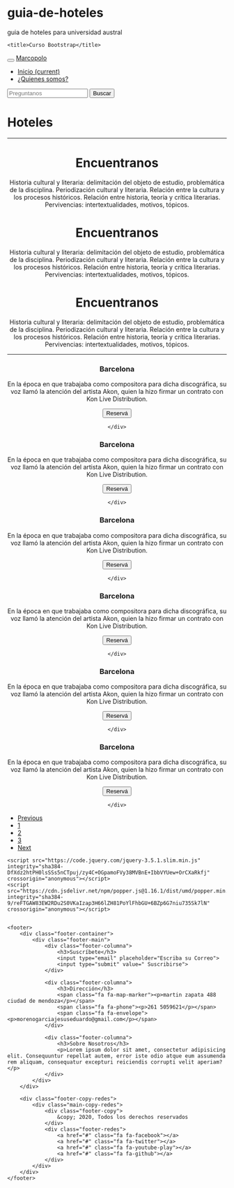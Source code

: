 # guia-de-hoteles
guia de hoteles para universidad austral
<!DOCTYPE html>
<html>
<head>

   

    <title>Curso Bootstrap</title>
   <link rel="stylesheet" href="https://stackpath.bootstrapcdn.com/bootstrap/4.5.2/css/bootstrap.min.css" integrity="sha384-JcKb8q3iqJ61gNV9KGb8thSsNjpSL0n8PARn9HuZOnIxN0hoP+VmmDGMN5t9UJ0Z" crossorigin="anonymous">
<link rel="stylesheet" href="main.css" type="text/css">
</head>
<!--comienza barra-->
<nav class="navbar navbar-expand-lg navbar-light bg-light fixed-top">
  <button class="navbar-toggler" type="button" data-toggle="collapse" data-target="#navbarTogglerDemo03" aria-controls="navbarTogglerDemo03" aria-expanded="false" aria-label="Toggle navigation">
    <span class="navbar-toggler-icon"></span>
  </button>
  <a class="navbar-brand" href="#">Marcopolo</a>

  <div class="collapse navbar-collapse" id="navbarTogglerDemo03">
    <ul class="navbar-nav mr-auto mt-2 mt-lg-0">
      <li class="nav-item active">
        <a class="nav-link" href="#">Inicio <span class="sr-only">(current)</span></a>
      </li>
      <li class="nav-item">
        <a class="nav-link" href="#">¿Quienes somos?</a>
      </li>
    </ul>
    <form class="form-inline my-2 my-lg-0">
      <input class="form-control mr-sm-2" type="search" placeholder="Preguntanos" aria-label="Search">
      <button class="btn btn-outline-success my-2 my-sm-0" type="submit">Buscar</button>
    </form>
  </div>
</nav>
<!--finaliza barra-->
<div class="jumbotron jumbotron-fluid">
  <div class="container">
    <h1 class="palabraencabezado">Hoteles</h1>
  
 

</div>
</div>
<!--botones-->

<body>
<hr>
<center><div class="bg-primary; d-flex w-50 ">


<div class="card">
<div class="cardo">
<h1>Encuentranos</h1>

<p>Historia cultural y literaria: delimitación del objeto de estudio, problemática de la disciplina. Periodización cultural y literaria. Relación entre la cultura y los procesos históricos. Relación entre 
historia, teoría y crítica literarias. Pervivencias: intertextualidades, motivos, tópicos.<p>
</div>
</div>

<div class="card">
<div class="cardo">
<h1>Encuentranos</h1>

<p>Historia cultural y literaria: delimitación del objeto de estudio, problemática de la disciplina. Periodización cultural y literaria. Relación entre la cultura y los procesos históricos. Relación entre 
historia, teoría y crítica literarias. Pervivencias: intertextualidades, motivos, tópicos.<p>
</div>
</div>


<div class="card">
<div class="cardo">
<h1>Encuentranos</h1>
<p>Historia cultural y literaria: delimitación del objeto de estudio, problemática de la disciplina. Periodización cultural y literaria. Relación entre la cultura y los procesos históricos. Relación entre 
historia, teoría y crítica literarias. Pervivencias: intertextualidades, motivos, tópicos.<p>
</div>
</div>

</div></center>
<hr>


<!--cuadros de texto-->


 <!-- COMIENZAN LAS TARJETAS DE HOTELS-->

 <center><div class="row row-cols-1 row-cols-md-3 w-50">
  <div class="col mb-4 d-flex flex-column">
    <div class="card h-100">
   <div class="card-body">
        <h3 class="card-title">Barcelona</h3>
        <p class="card-text">En la época en que trabajaba como compositora para dicha discográfica, su voz llamó la atención del artista Akon, quien la hizo firmar un contrato con Kon Live Distribution.</p>
      <button type="button" class="btn btn-primary btn-lg btn-block">Reservá</button>
      </div>

    </div>
  </div>
<!-- 2 caja -->
<div class="col mb-4">
    <div class="card h-100">
   <div class="card-body">
        <h3 class="card-title">Barcelona</h3>
        <p class="card-text">En la época en que trabajaba como compositora para dicha discográfica, su voz llamó la atención del artista Akon, quien la hizo firmar un contrato con Kon Live Distribution.</p>
      <button type="button" class="btn btn-primary btn-lg btn-block">Reservá</button>
      </div>

    </div>
  </div>

  <!-- 3 caja -->
<div class="col mb-4">
    <div class="card h-100">
   <div class="card-body">
        <h3 class="card-title">Barcelona</h3>
        <p class="card-text">En la época en que trabajaba como compositora para dicha discográfica, su voz llamó la atención del artista Akon, quien la hizo firmar un contrato con Kon Live Distribution.</p>
      <button type="button" class="btn btn-primary btn-lg btn-block">Reservá</button>
      </div>

    </div>
  </div>
  <!-- 4 caja -->
  <div class="col mb-4">
    <div class="card h-100">
   <div class="card-body">
        <h3 class="card-title">Barcelona</h3>
        <p class="card-text">En la época en que trabajaba como compositora para dicha discográfica, su voz llamó la atención del artista Akon, quien la hizo firmar un contrato con Kon Live Distribution.</p>
      <button type="button" class="btn btn-primary btn-lg btn-block">Reservá</button>
      </div>

    </div>
  </div>

<!-- 5 caja -->
  <div class="col mb-4">
    <div class="card h-100">
   <div class="card-body">
        <h3 class="card-title">Barcelona</h3>
        <p class="card-text">En la época en que trabajaba como compositora para dicha discográfica, su voz llamó la atención del artista Akon, quien la hizo firmar un contrato con Kon Live Distribution.</p>
      <button type="button" class="btn btn-primary btn-lg btn-block">Reservá</button>
      </div>

    </div>
  </div>
<!-- 6 caja -->
  <div class="col mb-4">
    <div class="card h-100">
   <div class="card-body">
        <h3 class="card-title">Barcelona</h3>
        <p class="card-text">En la época en que trabajaba como compositora para dicha discográfica, su voz llamó la atención del artista Akon, quien la hizo firmar un contrato con Kon Live Distribution.</p>
      <button type="button" class="btn btn-primary btn-lg btn-block">Reservá</button>
      </div>

    </div>
  </div>

  <!-- finaliza-->
</div>
 </center>
 <nav aria-label="Page navigation example">
  <ul class="pagination justify-content-center">
    <li class="page-item disabled">
      <a class="page-link" href="#" tabindex="-1" aria-disabled="true">Previous</a>
    </li>
    <li class="page-item"><a class="page-link" href="#">1</a></li>
    <li class="page-item"><a class="page-link" href="#">2</a></li>
    <li class="page-item"><a class="page-link" href="#">3</a></li>
    <li class="page-item">
      <a class="page-link" href="#">Next</a>
    </li>
  </ul>
</nav>
 

 
 
 
  <script src="https://stackpath.bootstrapcdn.com/bootstrap/4.5.2/js/bootstrap.min.js" integrity="sha384-B4gt1jrGC7Jh4AgTPSdUtOBvfO8shuf57BaghqFfPlYxofvL8/KUEfYiJOMMV+rV" crossorigin="anonymous"></script>
    <script src="https://code.jquery.com/jquery-3.5.1.slim.min.js" integrity="sha384-DfXdz2htPH0lsSSs5nCTpuj/zy4C+OGpamoFVy38MVBnE+IbbVYUew+OrCXaRkfj" crossorigin="anonymous"></script>
    <script src="https://cdn.jsdelivr.net/npm/popper.js@1.16.1/dist/umd/popper.min.js" integrity="sha384-9/reFTGAW83EW2RDu2S0VKaIzap3H66lZH81PoYlFhbGU+6BZp6G7niu735Sk7lN" crossorigin="anonymous"></script>


    <footer>
		<div class="footer-container">
			<div class="footer-main">
				<div class="footer-columna">
					<h3>Suscríbete</h3>
					<input type="email" placeholder="Escriba su Correo">
					<input type="submit" value=" Suscribirse">
				</div>

				<div class="footer-columna">
					<h3>Dirección</h3>
					<span class="fa fa-map-marker"><p>martin zapata 488 ciudad de mendoza</p></span>
					<span class="fa fa-phone"><p>261 5059621</p></span>
					<span class="fa fa-envelope"><p>morenogarciajesuseduardo@gmail.com</p></span>
				</div>

				<div class="footer-columna">
					<h3>Sobre Nosotros</h3>
					<p>Lorem ipsum dolor sit amet, consectetur adipisicing elit. Consequuntur repellat autem, error iste odio atque eum assumenda rem aliquam, consequatur excepturi reiciendis corrupti velit aperiam?</p>
				</div>
			</div>
		</div>

		<div class="footer-copy-redes">
			<div class="main-copy-redes">
				<div class="footer-copy">
					&copy; 2020, Todos los derechos reservados
				</div>
				<div class="footer-redes">
					<a href="#" class="fa fa-facebook"></a>
					<a href="#" class="fa fa-twitter"></a>
					<a href="#" class="fa fa-youtube-play"></a>
					<a href="#" class="fa fa-github"></a>
				</div>
			</div>
		</div>
	</footer>





</body>

</html>
